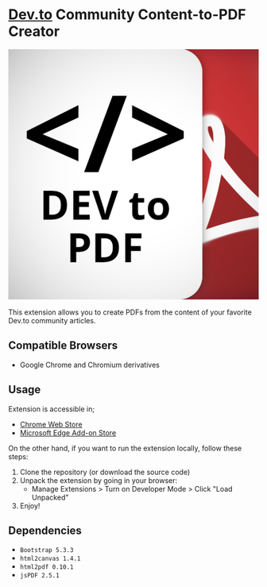 # [Dev.to](https://dev.to) Community Content-to-PDF Creator

![Logo](images/logo.png)

This extension allows you to create PDFs from the content of your favorite Dev.to community articles.

## Compatible Browsers

- Google Chrome and Chromium derivatives

## Usage

Extension is accessible in;

- [Chrome Web Store](https://chromewebstore.google.com/detail/dev-community-content-to/nmnfmgnebdkhboackclnhecbcjhhflak)
- [Microsoft Edge Add-on Store](https://microsoftedge.microsoft.com/addons/detail/dev-community-contentto/gamfdkjeepfpjkaaphfljeagijmnchda)

On the other hand, if you want to run the extension locally, follow these steps:

1. Clone the repository (or download the source code)
2. Unpack the extension by going in your browser:
   - Manage Extensions > Turn on Developer Mode > Click "Load Unpacked"
3. Enjoy!

## Dependencies

- `Bootstrap 5.3.3`
- `html2canvas 1.4.1`
- `html2pdf 0.10.1`
- `jsPDF 2.5.1`
